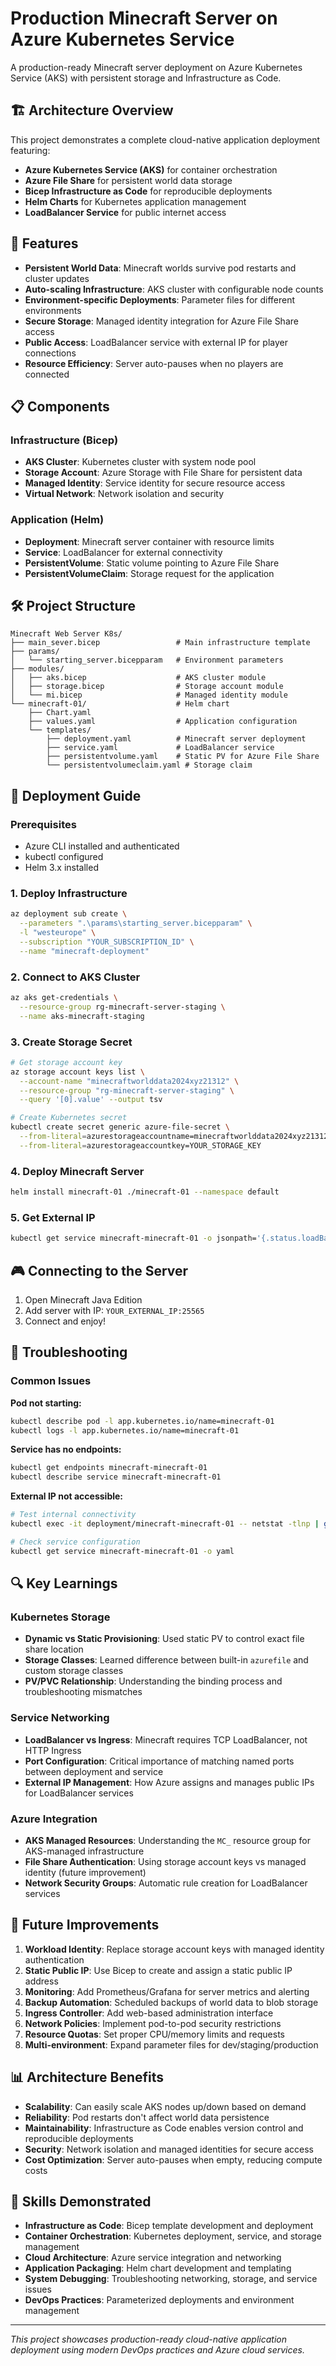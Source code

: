 # Production Minecraft Server on Azure Kubernetes Service

A production-ready Minecraft server deployment on Azure Kubernetes Service (AKS) with persistent storage and Infrastructure as Code.

## 🏗️ Architecture Overview

This project demonstrates a complete cloud-native application deployment featuring:
- **Azure Kubernetes Service (AKS)** for container orchestration
- **Azure File Share** for persistent world data storage
- **Bicep Infrastructure as Code** for reproducible deployments
- **Helm Charts** for Kubernetes application management
- **LoadBalancer Service** for public internet access

## 🚀 Features

- **Persistent World Data**: Minecraft worlds survive pod restarts and cluster updates
- **Auto-scaling Infrastructure**: AKS cluster with configurable node counts
- **Environment-specific Deployments**: Parameter files for different environments
- **Secure Storage**: Managed identity integration for Azure File Share access
- **Public Access**: LoadBalancer service with external IP for player connections
- **Resource Efficiency**: Server auto-pauses when no players are connected

## 📋 Components

### Infrastructure (Bicep)
- **AKS Cluster**: Kubernetes cluster with system node pool
- **Storage Account**: Azure Storage with File Share for persistent data
- **Managed Identity**: Service identity for secure resource access
- **Virtual Network**: Network isolation and security

### Application (Helm)
- **Deployment**: Minecraft server container with resource limits
- **Service**: LoadBalancer for external connectivity
- **PersistentVolume**: Static volume pointing to Azure File Share
- **PersistentVolumeClaim**: Storage request for the application

## 🛠️ Project Structure

```
Minecraft Web Server K8s/
├── main_sever.bicep                 # Main infrastructure template
├── params/
│   └── starting_server.bicepparam   # Environment parameters
├── modules/
│   ├── aks.bicep                    # AKS cluster module
│   ├── storage.bicep                # Storage account module
│   └── mi.bicep                     # Managed identity module
└── minecraft-01/                    # Helm chart
    ├── Chart.yaml
    ├── values.yaml                  # Application configuration
    └── templates/
        ├── deployment.yaml          # Minecraft server deployment
        ├── service.yaml             # LoadBalancer service
        ├── persistentvolume.yaml    # Static PV for Azure File Share
        └── persistentvolumeclaim.yaml # Storage claim
```

## 🚦 Deployment Guide

### Prerequisites
- Azure CLI installed and authenticated
- kubectl configured
- Helm 3.x installed

### 1. Deploy Infrastructure
```bash
az deployment sub create \
  --parameters ".\params\starting_server.bicepparam" \
  -l "westeurope" \
  --subscription "YOUR_SUBSCRIPTION_ID" \
  --name "minecraft-deployment"
```

### 2. Connect to AKS Cluster
```bash
az aks get-credentials \
  --resource-group rg-minecraft-server-staging \
  --name aks-minecraft-staging
```

### 3. Create Storage Secret
```bash
# Get storage account key
az storage account keys list \
  --account-name "minecraftworlddata2024xyz21312" \
  --resource-group "rg-minecraft-server-staging" \
  --query '[0].value' --output tsv

# Create Kubernetes secret
kubectl create secret generic azure-file-secret \
  --from-literal=azurestorageaccountname=minecraftworlddata2024xyz21312 \
  --from-literal=azurestorageaccountkey=YOUR_STORAGE_KEY
```

### 4. Deploy Minecraft Server
```bash
helm install minecraft-01 ./minecraft-01 --namespace default
```

### 5. Get External IP
```bash
kubectl get service minecraft-minecraft-01 -o jsonpath='{.status.loadBalancer.ingress[0].ip}'
```

## 🎮 Connecting to the Server

1. Open Minecraft Java Edition
2. Add server with IP: `YOUR_EXTERNAL_IP:25565`
3. Connect and enjoy!

## 🐛 Troubleshooting

### Common Issues

**Pod not starting:**
```bash
kubectl describe pod -l app.kubernetes.io/name=minecraft-01
kubectl logs -l app.kubernetes.io/name=minecraft-01
```

**Service has no endpoints:**
```bash
kubectl get endpoints minecraft-minecraft-01
kubectl describe service minecraft-minecraft-01
```

**External IP not accessible:**
```bash
# Test internal connectivity
kubectl exec -it deployment/minecraft-minecraft-01 -- netstat -tlnp | grep 25565

# Check service configuration
kubectl get service minecraft-minecraft-01 -o yaml
```

## 🔍 Key Learnings

### Kubernetes Storage
- **Dynamic vs Static Provisioning**: Used static PV to control exact file share location
- **Storage Classes**: Learned difference between built-in `azurefile` and custom storage classes
- **PV/PVC Relationship**: Understanding the binding process and troubleshooting mismatches

### Service Networking
- **LoadBalancer vs Ingress**: Minecraft requires TCP LoadBalancer, not HTTP Ingress
- **Port Configuration**: Critical importance of matching named ports between deployment and service
- **External IP Management**: How Azure assigns and manages public IPs for LoadBalancer services

### Azure Integration
- **AKS Managed Resources**: Understanding the `MC_` resource group for AKS-managed infrastructure
- **File Share Authentication**: Using storage account keys vs managed identity (future improvement)
- **Network Security Groups**: Automatic rule creation for LoadBalancer services

## 🔮 Future Improvements

1. **Workload Identity**: Replace storage account keys with managed identity authentication
2. **Static Public IP**: Use Bicep to create and assign a static public IP address
3. **Monitoring**: Add Prometheus/Grafana for server metrics and alerting
4. **Backup Automation**: Scheduled backups of world data to blob storage
5. **Ingress Controller**: Add web-based administration interface
6. **Network Policies**: Implement pod-to-pod security restrictions
7. **Resource Quotas**: Set proper CPU/memory limits and requests
8. **Multi-environment**: Expand parameter files for dev/staging/production

## 📊 Architecture Benefits

- **Scalability**: Can easily scale AKS nodes up/down based on demand
- **Reliability**: Pod restarts don't affect world data persistence
- **Maintainability**: Infrastructure as Code enables version control and reproducible deployments
- **Security**: Network isolation and managed identities for secure access
- **Cost Optimization**: Server auto-pauses when empty, reducing compute costs

## 🎯 Skills Demonstrated

- **Infrastructure as Code**: Bicep template development and deployment
- **Container Orchestration**: Kubernetes deployment, service, and storage management
- **Cloud Architecture**: Azure service integration and networking
- **Application Packaging**: Helm chart development and templating
- **System Debugging**: Troubleshooting networking, storage, and service issues
- **DevOps Practices**: Parameterized deployments and environment management

---

*This project showcases production-ready cloud-native application deployment using modern DevOps practices and Azure cloud services.*